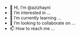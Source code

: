 - 👋 Hi, I’m @azizhayni
- 👀 I’m interested in ...
- 🌱 I’m currently learning ...
- 💞️ I’m looking to collaborate on ...
- 📫 How to reach me ...

<!---
azizhayni/azizhayni is a ✨ special ✨ repository because its `README.md` (this file) appears on your GitHub profile.
You can click the Preview link to take a look at your changes.
--->
